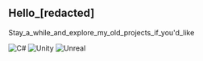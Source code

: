 ## Hello_[redacted]

Stay_a_while_and_explore_my_old_projects_if_you'd_like


![C#](https://img.shields.io/badge/C%23-green?style=flat-square&labelColor=%2339d353&color=black)
![Unity](https://img.shields.io/badge/Unreal-green?style=flat-square&labelColor=%233dd355&color=black)
![Unreal](https://img.shields.io/badge/Unity-green?style=flat-square&labelColor=%233dd355&color=black)


